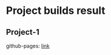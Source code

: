 # Project builds result

## Project-1

   github-pages: [link](https://abraklion.github.io/project-1/)
